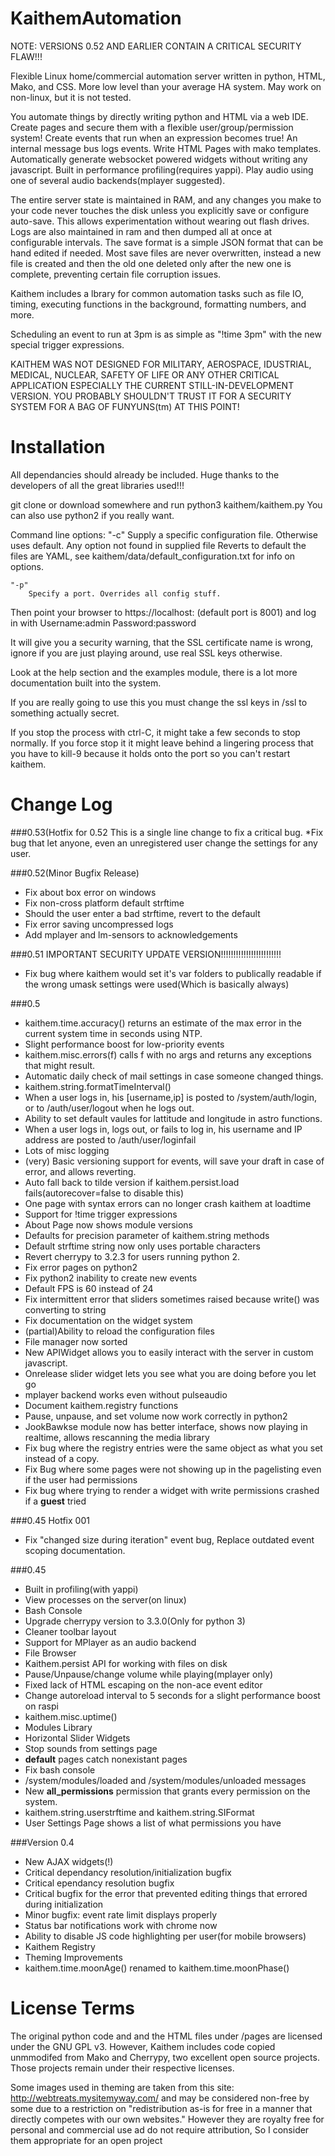 KaithemAutomation
=================

NOTE: VERSIONS 0.52 AND EARLIER CONTAIN A CRITICAL SECURITY FLAW!!!

Flexible Linux home/commercial automation server written in python, HTML, Mako, and CSS. More low level than your average HA system. May work on non-linux, but it is not tested.

You automate things by directly writing python and HTML via a web IDE. Create pages and secure them with a flexible user/group/permission system! Create events that run when an expression becomes true! An internal message bus logs events. Write HTML Pages with mako templates. Automatically generate websocket powered widgets without writing any javascript. Built in performance profiling(requires yappi). Play audio using one of several audio backends(mplayer suggested).

The entire server state is maintained in RAM, and any changes you make to your code never touches the disk unless you explicitly save or configure
auto-save. This allows experimentation without wearing out flash drives. Logs are also maintained in ram and then dumped all at once at configurable intervals. The save format is a simple JSON format that can be hand edited if needed. Most save files are never overwritten, instead a new file is created and then the old one deleted only after the new one is complete, preventing certain file corruption issues.

Kaithem includes a lbrary for common automation tasks such as file IO, timing, executing functions in the background, formatting numbers, and more.

Scheduling an event to run at 3pm is as simple as "!time 3pm" with the new special trigger expressions.

KAITHEM WAS NOT DESIGNED FOR MILITARY, AEROSPACE, IDUSTRIAL,
MEDICAL, NUCLEAR, SAFETY OF LIFE OR ANY OTHER CRITICAL APPLICATION
ESPECIALLY THE CURRENT STILL-IN-DEVELOPMENT VERSION. YOU PROBABLY SHOULDN'T TRUST IT FOR
A SECURITY SYSTEM FOR A BAG OF FUNYUNS(tm) AT THIS POINT! 

Installation
============

All dependancies should already be included. Huge thanks to the developers of all the great libraries used!!!

git clone or download somewhere and run python3 kaithem/kaithem.py
You can also use python2 if you really want.

Command line options:
    "-c"
        Supply a specific configuration file. Otherwise uses default. Any option not found in supplied file
        Reverts to default the files are YAML, see kaithem/data/default_configuration.txt for info on options.
        
    "-p"
        Specify a port. Overrides all config stuff.


Then point your browser to https://localhost:<yourport> (default port is 8001)
and log in with Username:admin Password:password

It will give you a security warning, that the SSL certificate name is wrong,
ignore if you are just playing around, use real SSL keys otherwise.

Look at the help section and the examples module, there is a lot more documentation built into the system.

If you are really going to use this you must change the ssl keys in /ssl to something actually secret.

If you stop the process with ctrl-C, it might take a few seconds to stop normally.
If you force stop it it might leave behind a lingering process that you have to kill-9 because it holds onto the port so you can't restart kaithem.

Change Log
=============

###0.53(Hotfix for 0.52
This is a single line change to fix a critical bug.
*Fix bug that let anyone, even an unregistered user change the settings for any user.

###0.52(Minor Bugfix Release)

* Fix about box error on windows 
* Fix non-cross platform default strftime 
* Should the user enter a bad strftime, revert to the default
* Fix error saving uncompressed logs 
* Add mplayer and lm-sensors to acknowledgements 



###0.51 IMPORTANT SECURITY UPDATE VERSION!!!!!!!!!!!!!!!!!!!!!!!!
* Fix bug where kaithem would set it's var folders to publically readable if the wrong umask settings were used(Which is basically always)

###0.5

* kaithem.time.accuracy() returns an estimate of the max error in the current system time in seconds using NTP.
* Slight performance boost for low-priority events
* kaithem.misc.errors(f) calls f with no args and returns any exceptions that might result.
* Automatic daily check of mail settings in case someone changed things.
* kaithem.string.formatTimeInterval()
* When a user logs in, his [username,ip] is posted to /system/auth/login, or to /auth/user/logout when he logs out.
* Ability to set default vaules for lattitude and longitude in astro functions.
* When a user logs in, logs out, or fails to log in, his username and IP address are posted to /auth/user/loginfail
* Lots of misc logging
* (very) Basic versioning support for events, will save your draft in case of error, and allows reverting.
* Auto fall back to tilde version if kaithem.persist.load fails(autorecover=false to disable this)
* One page with syntax errors can no longer crash kaithem at loadtime
* Support for !time trigger expressions
* About Page now shows module versions
* Defaults for precision parameter of kaithem.string methods
* Default strftime string now only uses portable characters
* Revert cherrypy to 3.2.3 for users running python 2.
* Fix error pages on python2
* Fix python2 inability to create new events
* Default FPS is 60 instead of 24
* Fix intermittent error that sliders sometimes raised because write() was converting to string
* Fix documentation on the widget system
* (partial)Ability to reload the configuration files
* File manager now sorted
* New APIWidget allows you to easily interact with the server in custom javascript.
* Onrelease slider widget lets you see what you are doing before you let go
* mplayer backend works even without pulseaudio
* Document kaithem.registry functions
* Pause, unpause, and set volume now work correctly in python2
* JookBawkse module now has better interface, shows now playing in realtime, allows rescanning the media library
* Fix bug where the registry entries were the same object as what you set instead of a copy.
* Fix Bug where some pages were not showing up in the pagelisting even if the user had permissions
* Fix bug where trying to render a widget with write permissions crashed if a __guest__ tried

###0.45 Hotfix 001
* Fix "changed size during iteration" event bug, Replace outdated event scoping documentation.

###0.45
* Built in profiling(with yappi)
* View processes on the server(on linux)
* Bash Console
* Upgrade cherrypy version to 3.3.0(Only for python 3)
* Cleaner toolbar layout
* Support for MPlayer as an audio backend
* File Browser
* Kaithem.persist API for working with files on disk
* Pause/Unpause/change volume while playing(mplayer only)
* Fixed lack of HTML escaping on the non-ace event editor
* Change autoreload interval to 5 seconds for a slight performance boost on raspi
* kaithem.misc.uptime()
* Modules Library
* Horizontal Slider Widgets
* Stop sounds from settings page
* __default__ pages catch nonexistant pages
* Fix bash console
* /system/modules/loaded and /system/modules/unloaded messages
* New __all_permissions__ permission that grants every permission on the system.
* kaithem.string.userstrftime and kaithem.string.SIFormat
* User Settings Page shows a list of what permissions you have

###Version 0.4

* New AJAX widgets(!)
* Critical dependancy resolution/initialization bugfix
* Critical ependancy resolution bugfix
* Critical bugfix for the error that prevented editing things that errored during initialization
* Minor bugfix: event rate limit displays properly
* Status bar notifications work with chrome now
* Ability to disable JS code highlighting per user(for mobile browsers)
* Kaithem Registry
* Theming Improvements
* kaithem.time.moonAge() renamed to kaithem.time.moonPhase()

License Terms
=============
The original python code and and the HTML files under /pages are licensed under the GNU GPL v3.
However, Kaithem includes code copied unmmodifed from Mako and Cherrypy, two excellent open source projects.
Those projects remain under their respective licenses.

Some images used in theming are taken from this site: http://webtreats.mysitemyway.com/ and may be considered non-free
by some due to a restriction on "redistribution as-is for free in a manner that directly competes with our own websites."
However they are royalty free for personal and commercial use ad do not require attribution, So I consider them appropriate
for an open project

